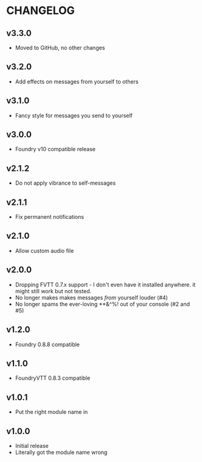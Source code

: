 # CHANGELOG

## v3.3.0
* Moved to GitHub, no other changes

## v3.2.0
* Add effects on messages from yourself to others

## v3.1.0
* Fancy style for messages you send to yourself

## v3.0.0
* Foundry v10 compatible release

## v2.1.2
* Do not apply vibrance to self-messages

## v2.1.1
* Fix permanent notifications

## v2.1.0
* Allow custom audio file

## v2.0.0
* Dropping FVTT 0.7.x support - I don't even have it installed anywhere. it might still work but not tested.
* No longer makes makes messages *from* yourself louder (#4)
* No longer spams the ever-loving **&^%! out of your console (#2 and #5)

## v1.2.0
* Foundry 0.8.8 compatible

## v1.1.0
* FoundryVTT 0.8.3 compatible

## v1.0.1

* Put the right module name in

## v1.0.0

* Initial release
* Literally got the module name wrong
